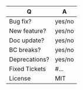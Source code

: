 <!-- Please fill in this template according to the PR you're about to submit. -->

| Q             | A
| ------------- | ---
| Bug fix?      | yes/no
| New feature?  | yes/no
| Doc update?   | yes/no
| BC breaks?    | yes/no
| Deprecations? | yes/no
| Fixed Tickets | #... <!-- #-prefixed issue number(s), if any -->
| License       | MIT


<!-- Replace this comment by the description of your issue. -->
